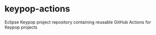# keypop-actions
Eclipse Keypop project repository containing reusable GitHub Actions for Keypop projects
